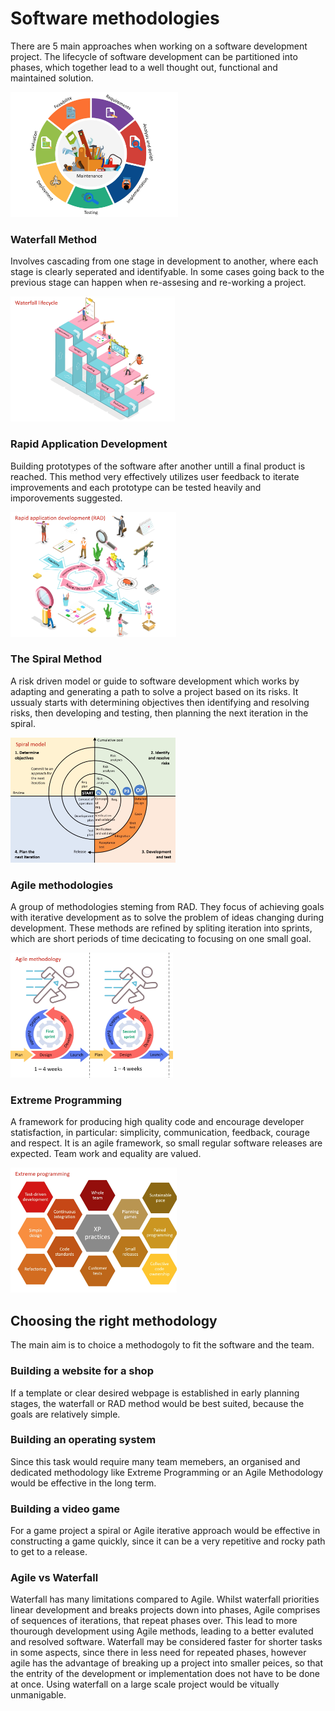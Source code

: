 # Software methodologies
There are 5 main approaches when working on a software development project. The lifecycle of software development can be partitioned into phases, which together lead to a well thought out, functional and maintained solution.

<img src="https://raw.githubusercontent.com/JachymT/a-level-cs-blog/main/Computer%20Systems/1.2/1.2.3/images/phases.png" height="200">

### Waterfall Method
Involves cascading from one stage in development to another, where each stage is clearly seperated and identifyable. In some cases going back to the previous stage can happen when re-assesing and re-working a project.

<img src="https://raw.githubusercontent.com/JachymT/a-level-cs-blog/main/Computer%20Systems/1.2/1.2.3/images/method2.png" height="200">

### Rapid Application Development
Building prototypes of the software after another untill a final product is reached. This method very effectively utilizes user feedback to iterate improvements and each prototype can be tested heavily and imporovements suggested.

<img src="https://raw.githubusercontent.com/JachymT/a-level-cs-blog/main/Computer%20Systems/1.2/1.2.3/images/method3.png" height="200">


### The Spiral Method
A risk driven model or guide to software development which works by adapting and generating a path to solve a project based on its risks. It ussualy starts with determining objectives then identifying and resolving risks, then developing and testing, then planning the next iteration in the spiral.

<img src="https://raw.githubusercontent.com/JachymT/a-level-cs-blog/main/Computer%20Systems/1.2/1.2.3/images/method4.png" height="200">

### Agile methodologies
A group of methodologies steming from RAD. They focus of achieving goals with iterative development as to solve the problem of ideas changing during development. These methods are refined by spliting iteration into sprints, which are short periods of time decicating to focusing on one small goal.

<img src="https://raw.githubusercontent.com/JachymT/a-level-cs-blog/main/Computer%20Systems/1.2/1.2.3/images/method5.png" height="200">

### Extreme Programming
A framework for producing high quality code and encourage developer statisfaction, in particular: simplicity, communication, feedback, courage and respect. It is an agile framework, so small regular software releases are expected. Team work and equality are valued.

<img src="https://raw.githubusercontent.com/JachymT/a-level-cs-blog/main/Computer%20Systems/1.2/1.2.3/images/method6.png" height="200">

## Choosing the right methodology 
The main aim is to choice a methodogoly to fit the software and the team.

### Building a website for a shop
If a template or clear desired webpage is established in early planning stages, the waterfall or RAD method would be best suited, because the goals are relatively simple.

### Building an operating system
Since this task would require many team memebers, an organised and dedicated methodology like Extreme Programming or an Agile Methodology would be effective in the long term.

### Building a video game
For a game project a spiral or Agile iterative approach would be effective in constructing a game quickly, since it can be a very repetitive and rocky path to get to a release.

### Agile vs Waterfall
Waterfall has many limitations compared to Agile. Whilst waterfall priorities linear development and breaks projects down into phases, Agile comprises of sequences of iterations, that repeat phases over. This lead to more thourough development using Agile methods, leading to a better evaluted and resolved software. Waterfall may be considered faster for shorter tasks in some aspects, since there in less need for repeated phases, however agile has the advantage of breaking up a project into smaller peices, so that the entrity of the development or implementation does not have to be done at once. Using waterfall on a large scale project would be vitually unmanigable.
